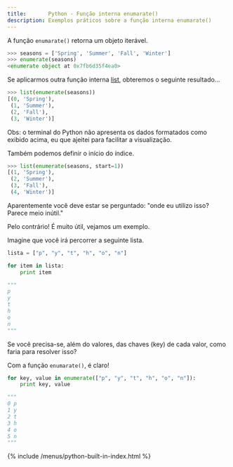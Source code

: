 ```yaml
---
title:       Python - Função interna enumarate()
description: Exemplos práticos sobre a função interna enumarate()
---
```


A função `enumarate()` retorna um objeto iterável.

```python
>>> seasons = ['Spring', 'Summer', 'Fall', 'Winter']
>>> enumerate(seasons)
<enumerate object at 0x7fb6d35f4ea0>
```

Se aplicarmos outra função interna [list](/python/built-in/list/), obteremos o seguinte resultado...

```python
>>> list(enumerate(seasons))
[(0, 'Spring'), 
 (1, 'Summer'), 
 (2, 'Fall'), 
 (3, 'Winter')]
```

Obs: o terminal do Python não apresenta os dados formatados como exibido acima, eu que ajeitei para facilitar a 
visualização.

Também podemos definir o início do índice.

```python
>>> list(enumerate(seasons, start=1))
[(1, 'Spring'),
 (2, 'Summer'),
 (3, 'Fall'), 
 (4, 'Winter')]
```

Aparentemente você deve estar se perguntado: "onde eu utilizo isso? Parece meio inútil."

Pelo contrário! É muito útil, vejamos um exemplo.

Imagine que você irá percorrer a seguinte lista.

```python
lista = ["p", "y", "t", "h", "o", "n"]

for item in lista:
    print item

"""
p
y
t
h
o
n
"""
```

Se você precisa-se, além do valores, das chaves (key) de cada valor, como faria para resolver isso?

Com a função `enumarate()`, é claro!

```python
for key, value in enumerate(["p", "y", "t", "h", "o", "n"]):
    print key, value

"""
0 p
1 y
2 t
3 h
4 o
5 n
"""
```


{% include /menus/python-built-in-index.html %}